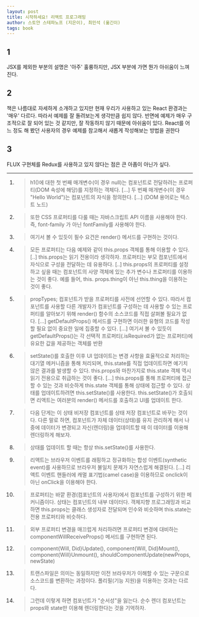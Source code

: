 ```yaml
---
layout: post
title: 시작하세요! 리액트 프로그래밍
author: 스토얀 스테파노프 (지은이), 최민석 (옮긴이)
tags: book
---
```


## 1
JSX를 제외한 부분의 설명은 '아주' 훌륭하지만, JSX 부분에 가면 뭔가 아쉬움이 느껴진다.

## 2
책은 나름대로 자세하게 소개하고 있지만 현재 우리가 사용하고 있는 React 환경과는 '매우' 다르다. 따라서 예제를 잘 돌려보는게 생각만큼 쉽지 않다. 반면에 예제가 매우 구조적으로 잘 되어 있는 것 같지만, 잘 작동하지 않기 때문에 아쉬움이 있다. React를 어느 정도 해 봤던 사용자의 경우 예제를 참고해서 새롭게 작성해보는 방법을 권한다

## 3
FLUX 구현체를 Redux를 사용하고 있지 않다는 점은 큰 아픔이 아닌가 싶다.

----

1. > h1()에 대한 첫 번째 매개변수(이 경우 null)는 컴포넌트로 전달하려는 프로퍼티(DOM 속성에 해당)를 지정하는 객체다. [...] 두 번째 매개변수(이 경우 "Hello World")는 컴포넌트의 자식을 정의한다. [...] (DOM 용어로는 텍스트 노드)

2. > 또한 CSS 프로퍼티를 다룰 때는 자바스크립트 API 이름을 사용해야 한다. 즉, font-family 가 아닌 fontFamily를 사용해야 한다.

3. > 여기서 볼 수 있듯이 필수 요건은 render() 메서드를 구현하는 것이다.

4. > 모든 프로퍼티는 다음 예제와 같이 this.props 객체를 통해 이용할 수 있다. [..] this.props는 읽기 전용이라 생각하자. 프로퍼티는 부모 컴포넌트에서 자식으로 구성을 전달하는 데 유용하다. [..] this.props의 프로퍼티를 설정하고 싶을 때는 컴포넌트의 사양 객체에 있는 추가 변수나 프로퍼티를 이용하는 것이 좋다. 예를 들어, this. props.thing이 아닌 this.thing을 이용하는 것이 좋다.

5. > propTypes; 컴포넌트가 받을 프로퍼티를 사전에 선언할 수 있다. 따라서 컴포넌트를 사용할 다른 개발자가 컴포넌트를 구성하는 데 사용할 수 있는 프로퍼티를 알아보기 위해 render() 함수의 소스코드를 직접 살펴볼 필요가 없다. [...] getDefaultProps() 메서드를 구현하면 이러한 유형의 코드를 작성할 필요 없이 중요한 일에 집중할 수 있다. [...] 여기서 볼 수 있듯이 getDefaultProps()는 각 선택적 프로퍼티(.isRequired가 없는 프로퍼티)에 유요한 값을 제공하는 객체를 반환

6. > setState()를 호출한 이후 UI 업데이트는 변경 사항을 효율적으로 처리하는 대기열 메커니즘을 통해 처리되며, this.state를 직접 업데이트하면 예기치 않은 결과를 발생할 수 있다. this.props와 마찬가지로 this.state 객체 역시 읽기 전용으로 취급하는 것이 좋다. [...] this.props를 통해 프로퍼티에 접근할 수 있는 것과 비슷하게 this.state 객체를 통해 상태에 접근할 수 있다. 상태를 업데이트하려면 this.setState()를 사용한다. this.setState()가 호출되면 리액트는 여러분의 render() 메서드를 호출하고 UI를 업데이트 한다.

7. > 다음 단게는 이 상태 비저장 컴포넌트를 상태 저장 컴포넌트로 바꾸는 것이다. 다른 말로 하면, 컴포넌트가 자체 데이터(상태)를 유지 관리하게 해서 나중에 데이터가 변경되고 자신(렌더링)을 업데이트할 때 이 데이터를 이용해 렌더링하게 해보자.

8. > 상태를 업데이트 할 때는 항상 this.setState()를 사용한다.

9. > 리액트는 브라우저 이벤트를 래핑하고 정규화하는 합성 이벤트(synthetic event)를 사용하므로 브라우저 불일치 문제가 자연스럽게 해결된다. [...] 리액트 이벤트 핸들러에 캐멀 표기법(camel case)을 이용하므로 onclick이 아닌 onClick을 이용해야 한다.

10. > 프로퍼티는 바깥 환경(컴포넌트의 사용자)에서 컴포넌트를 구성하기 위한 메커니즘이다. 상태는 컴포넌트의 내부 데이터다. 객체지향 프로그래밍과 비교하면 this.props는 클래스 생성자로 전달되며 인수와 비슷하며 this.state는 전용 프로퍼티와 비슷하다.

11. > 외부 프로퍼티 변경을 매끄럽게 처리하려면 프로퍼티 변경에 대비하는 componentWillReceiveProps() 메서드를 구현하면 된다.

12. > component{Will, Did}Update(), component{Will, Did}Mount(), component{Will}Unmount(), shouldComponentUpdate(newProps, newState)

13. > 트랜스파일은 의미는 동일하지만 이전 브라우저가 이해할 수 있는 구문으로 소스코드를 변환하는 과정이다. 폴리필(기능 지원)을 이용하는 것과는 다르다.

14. > 그런데 이렇게 하면 컴포넌트가 "순서성"을 잃는다. 순수 렌더 컴포넌트는 props와 state만 이용해 렌더링한다는 것을 기억하자.


